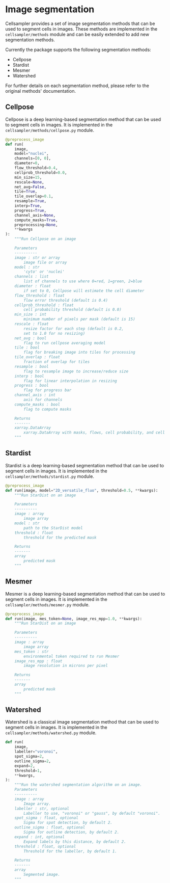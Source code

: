 # Image segmentation

Cellsampler provides a set of image segmentation methods that can be used to segment cells in images. These methods are implemented in the `cellsampler/methods` module and can be easily extended to add new segmentation methods.

Currently the package supports the following segmentation methods:
- Cellpose
- Stardist
- Mesmer
- Watershed

For further details on each segmentation method, please refer to the original methods' documentation.

## Cellpose

Cellpose is a deep learning-based segmentation method that can be used to segment cells in images. It is implemented in the `cellsampler/methods/cellpose.py` module.

```python
@preprocess_image
def run(
    image,
    model="nuclei",
    channels=[0, 0],
    diameter=0,
    flow_threshold=0.4,
    cellprob_threshold=0.0,
    min_size=15,
    rescale=None,
    net_avg=False,
    tile=True,
    tile_overlap=0.1,
    resample=True,
    interp=True,
    progress=True,
    channel_axis=None,
    compute_masks=True,
    preprocessing=None,
    **kwargs
):
    """Run Cellpose on an image

    Parameters
    ----------
    image : str or array
        image file or array
    model : str
        'cyto' or 'nuclei'
    channels : list
        list of channels to use where 0=red, 1=green, 2=blue
    diameter : float
        if set to 0, Cellpose will estimate the cell diameter
    flow_threshold : float
        flow error threshold (default is 0.4)
    cellprob_threshold : float
        cell probability threshold (default is 0.0)
    min_size : int
        minimum number of pixels per mask (default is 15)
    rescale : float
        resize factor for each step (default is 0.2,
        set to 1.0 for no resizing)
    net_avg : bool
        flag to run cellpose averaging model
    tile : bool
        flag for breaking image into tiles for processing
    tile_overlap : float
        fraction of overlap for tiles
    resample : bool
        flag to resample image to increase/reduce size
    interp : bool
        flag for linear interpolation in resizing
    progress : bool
        flag for progress bar
    channel_axis : int
        axis for channels
    compute_masks : bool
        flag to compute masks

    Returns
    -------
    xarray.DataArray
        xarray.DataArray with masks, flows, cell probability, and cell diameter
    """
```

## Stardist

Stardist is a deep learning-based segmentation method that can be used to segment cells in images. It is implemented in the `cellsampler/methods/stardist.py` module.

```python
@preprocess_image
def run(image, model="2D_versatile_fluo", threshold=0.5, **kwargs):
    """Run StarDist on an image

    Parameters
    ----------
    image : array
        image array
    model : str
        path to the StarDist model
    threshold : float
        threshold for the predicted mask

    Returns
    -------
    array
        predicted mask
    """
```


## Mesmer

Mesmer is a deep learning-based segmentation method that can be used to segment cells in images. It is implemented in the `cellsampler/methods/mesmer.py` module.

```python
@preprocess_image
def run(image, mes_token=None, image_res_mpp=1.0, **kwargs):
    """Run StarDist on an image

    Parameters
    ----------
    image : array
        image array
    mes_token : str
        environmental token required to run Mesmer
    image_res_mpp : float
        image resolution in microns per pixel

    Returns
    -------
    array
        predicted mask
    """
```

## Watershed

Watershed is a classical image segmentation method that can be used to segment cells in images. It is implemented in the `cellsampler/methods/watershed.py` module.

```python
def run(
    image,
    labeller="voronoi",
    spot_sigma=2,
    outline_sigma=2,
    expand=2,
    threshold=1,
    **kwargs,
):
    """Run the watershed segmentation algorithm on an image.
    Parameters
    ----------
    image : array
        Image array.
    labeller : str, optional
        Labeller to use, "voronoi" or "gauss", by default "voronoi".
    spot_sigma : float, optional
        Sigma for spot detection, by default 2.
    outline_sigma : float, optional
        Sigma for outline detection, by default 2.
    expand : int, optional
        Expand labels by this distance, by default 2.
    threshold : float, optional
        Threshold for the labeller, by default 1.

    Returns
    -------
    array
        Segmented image.
    """
```

